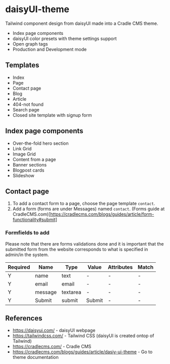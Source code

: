 # daisyUI-theme
Tailwind component design from daisyUI made into a Cradle CMS theme. 

* Index page components
* daisyUI color presets with theme settings support
* Open graph tags
* Production and Development mode

## Templates
* Index
* Page
* Contact page
* Blog
* Article
* 404-not found
* Search page
* Closed site template with signup form

## Index page components
* Over-the-fold hero section
* Link Grid
* Image Grid
* Content from a page
* Banner sections
* Blogpost cards
* Slideshow

## Contact page

1. To add a contact form to a page, choose the page template `contact`.
2. Add a form (forms are under Messages) named `contact`. (Forms guide at CradleCMS.com)[https://cradlecms.com/blogs/guides/article/form-functionality#submit]

### Formfields to add 

Please note that there are forms validations done and it is important that the submitted form from the website corresponds to what is specified in admin/in the system.

Required | Name | Type | Value | Attributes | Match
---|---|---|---|---|---
Y | name | text | - | - | -
Y | email | email | - | - | -
Y | message | textarea | - | - | -
Y | Submit | submit | Submit | - | -

## References
* <https://daisyui.com/> - daisyUI webpage
* <https://tailwindcss.com/> - Tailwind CSS (daisyUI is created ontop of Tailwind)
* <https://cradlecms.com/> - Cradle CMS
* <https://cradlecms.com/blogs/guides/article/dasiy-ui-theme> - Go to theme documentation
